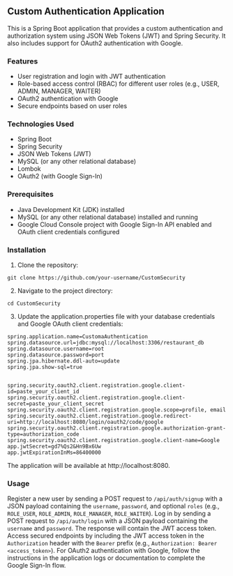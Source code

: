 ## Custom Authentication Application
This is a Spring Boot application that provides a custom authentication and authorization system using JSON Web Tokens (JWT) and Spring 
Security. It also includes support for OAuth2 authentication with Google.

### Features
- User registration and login with JWT authentication
- Role-based access control (RBAC) for different user roles (e.g., USER, ADMIN, MANAGER, WAITER)
- OAuth2 authentication with Google
- Secure endpoints based on user roles

### Technologies Used
- Spring Boot
- Spring Security
- JSON Web Tokens (JWT)
- MySQL (or any other relational database)
- Lombok
- OAuth2 (with Google Sign-In)

### Prerequisites

- Java Development Kit (JDK) installed
- MySQL (or any other relational database) installed and running
- Google Cloud Console project with Google Sign-In API enabled and OAuth client credentials configured

### Installation

1. Clone the repository:
```
git clone https://github.com/your-username/CustomSecurity
```
2. Navigate to the project directory:
```
cd CustomSecurity
```
3. Update the application.properties file with your database credentials and Google OAuth client credentials:
```
spring.application.name=CustomaAuthentication
spring.datasource.url=jdbc:mysql://localhost:3306/restaurant_db
spring.datasource.username=root
spring.datasource.password=port
spring.jpa.hibernate.ddl-auto=update
spring.jpa.show-sql=true


spring.security.oauth2.client.registration.google.client-id=paste_your_client_id
spring.security.oauth2.client.registration.google.client-secret=paste_your_client_secret
spring.security.oauth2.client.registration.google.scope=profile, email
spring.security.oauth2.client.registration.google.redirect-uri=http://localhost:8080/login/oauth2/code/google
spring.security.oauth2.client.registration.google.authorization-grant-type=authorization_code
spring.security.oauth2.client.registration.google.client-name=Google
app.jwtSecret=gd7%Qs2&Hn9Bx6Uw
app.jwtExpirationInMs=86400000
```
The application will be available at http://localhost:8080.

### Usage

Register a new user by sending a POST request to ```/api/auth/signup``` with a JSON payload containing the ```username```, ```password```, and optional ```roles``` (e.g., ```ROLE_USER```, ```ROLE_ADMIN```, ```ROLE_MANAGER```, ```ROLE_WAITER```).
Log in by sending a POST request to ```/api/auth/login``` with a JSON payload containing the ```username``` and ```password```. The response will contain the JWT access token.
Access secured endpoints by including the JWT access token in the ```Authorization``` header with the ```Bearer``` prefix (e.g., ```Authorization: Bearer <access_token>```).
For OAuth2 authentication with Google, follow the instructions in the application logs or documentation to complete the Google Sign-In flow.
